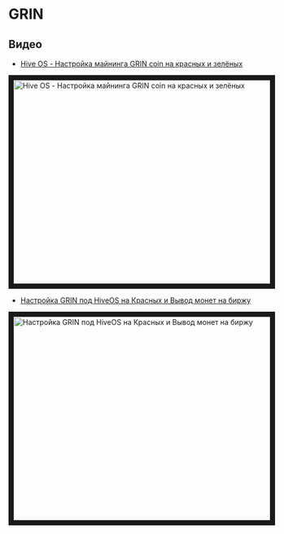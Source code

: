 # GRIN

## Видео

- <a href="https://www.youtube.com/watch?v=FjJlpJdrhu4">Hive OS - Настройка майнинга GRIN coin на красных и зелёных</a>

<a href="http://www.youtube.com/watch?feature=player_embedded&v=FjJlpJdrhu4
" target="_blank"><img src="http://img.youtube.com/vi/jJlpJdrhu4/0.jpg"
alt="Hive OS - Настройка майнинга GRIN coin на красных и зелёных" width="630" height="400" border="10" /></a>

- <a href="https://www.youtube.com/watch?v=QVd1XiF0IPc">Настройка GRIN под HiveOS на Красных и Вывод монет на биржу</a>

<a href="http://www.youtube.com/watch?feature=player_embedded&v=QVd1XiF0IPc
" target="_blank"><img src="http://img.youtube.com/vi/QVd1XiF0IPc/0.jpg"
alt="Настройка GRIN под HiveOS на Красных и Вывод монет на биржу" width="630" height="400" border="10" /></a>
